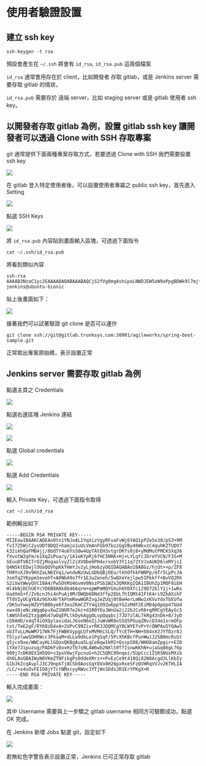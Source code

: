 # 使用者驗證設置

## 建立 ssh key

`ssh-keygen -t rsa`

預設會產生在 `~/.ssh` 將會有 `id_rsa`, `id_rsa.pub` 這兩個檔案

`id_rsa` 通常會用存在於 client，比如開發者 存取 gitlab，或是 Jenkins server 需要存取 gitlab 的情狀。

`id_rsa.pub` 需要存於 遠端 server，比如 staging server 或是 gitlab 使用者 ssh key。

## 以開發者存取 gitlab 為例，設置 gitlab ssh key 讓開發者可以透過 Clone with SSH 存取專案

git 通常提供下面兩種專案存取方式，若要透過 Clone with SSH 我們需要設置 ssh key

![](assets/2019-02-18-17-08-55.png)

在 gitlab 登入特定使用者後，可以設置使用者專屬之 public ssh key，首先進入 Setting

![](assets/2019-02-18-17-11-09.png)

點選 SSH Keys 

![](assets/2019-02-18-17-11-42.png)

將 `id_rsa.pub` 內容貼到畫面輸入區塊，可透過下面指令

`cat ~/.ssh/id_rsa.pub` 

將看到類似內容

```
ssh-rsa AAAAB3NzaC1yc2EAAAADAQABAAABAQCjS2fVg0mgAshipeLNWDJEW5oW9aPpgBDWk9l7mjfz+lLf70x+8jtnlaMLbKxQNPwNAj6FqaOjW5QtWYCcUZv3tvPMaBUHLjpaS/MLiq6EplNQNXuTfaKSFBoUwHiOP/RR1Nji7pixLTDhSlMC0Qfe+2CsMp+zyPz7Ix0y608wIpJerfp9e+i1baoWb97Vepmw+hr/L+IDV4pilGPp8cLk1Er4eP4tgup9wkOt5hUI38XdL4xIS64NNUEhOs5mMyiBqiW/JmXaJdXRt7o8fjGvGhtXdjXWrva1UnEBQoPqV4xiOwhDg1KS0QPCOU5RpBBWGkqR8eZgm/bIuMehvPI5 jenkins@ubuntu-bionic
```

貼上後畫面如下：

![](assets/2019-02-18-17-14-19.png)

接著我們可以試著驗證 git clone 是否可以運作

`git clone ssh://git@gitlab.trunksys.com:30001/agileworks/spring-boot-sample.git`

正常取出專案原始碼，表示設置正常


## Jenkins server 需要存取 gitlab 為例

點選主頁之 Credentials

![](assets/2019-02-18-17-19-31.png)

點選右邊區塊 Jenkins 連結

![](assets/2019-02-18-17-20-54.png)

![](assets/2019-02-18-17-21-29.png)

點選 Global credentials

![](assets/2019-02-18-17-22-05.png)

點選 Add Credentials

![](assets/2019-02-18-17-22-37.png)

輸入 Private Key，可透過下面指令取得

`cat ~/.ssh/id_rsa` 

範例輸出如下

```
-----BEGIN RSA PRIVATE KEY-----
MIIEowIBAAKCAQEAo0tn1YNJoALIYqXizVgyRFuaFvWj6YAQ1pPZe5o38/pS3+9M
fvI7Z5WjC2ysUDT8DQI+hamjo1uULVmAnFGb97bzzGgVBy46WkvzC4quhKZTUDV7
k32ikhQaFMB4jj/0UdTY4u6YsS0w4UpTAtEH3vtgrDKfs8j8+yMdMutPMCKSXq36
fXvotW2qFm/e1XqZsPoa/y/iA1eKYpRj6fHC5NRK+Hj+LYLqfcJDreYVCN/F3S+M
SEuuDTVBITrOZjMogaolvyZl2iXV0be6PH4xrxobV3Y11q72tVJxAUKD6leMYjsI
Q4NSktEDwjlOUaQQVhpKkfHmYJv2yLjHobzyOQIDAQABAoIBABGz/hjOt++p/ZF8
TH9YnXJ9v9HXZaLN6IVq1/wndwNzUwLGDbQBjOEo/tkhOfkkFWNPp/mTr5LpPcJA
3smTq2YKppm1evohT+A0NbA9o7fr1EJw2eneh/5wQXeYejlpw5IPkkff+BvVO2Rh
S2iVwtWwyQVCI8A4/Pw5DVRU4GvmV0NszPSb1WZx2QRKKgIQA1IBUhZp1MOF8iEH
Hl4kNjDChUEYcYD6B8ANk0b46Aqrm+epWPmMQYGXuhHYDXfc129O72blY1j+1wRx
UadXmS+f/Zv6cnJhi4nPuAj8M/DWQb6DNd3ffp2EbLfhIQMt41FtK4ri9ZkAXihF
TTdVIyUCgYEAz9GXxNrTAPnmRewWGRZvgJeZUqj0tBeHerLmNw1xKVuYdxTbEUfw
/DKSuYwwyNZVY5BBbye6f3euZKmCZTY4q1O9Zw6ppYG2zMdF2EiMD4p0pUp47bUd
xwxd8jeNczWgq6pvXwZ1NUR7e2kc+d1R0YEoJWnUa2jJ2bJCvR6+qRMCgYEAySc5
lAWSh5eGZtzgqWG47wOqEPLlkDykAggOLvpQqqbcj7JD7zlAL7kRg43nDk+8/JyD
cG9AHD/x4qT4iOXQyloxidaLJ6seN6eZjJuWvWR8oS5Q5PGuqZNvcD34e1srmOFp
txt/TmE2gF/RY68zD4xA+2UPvC99ZivrRK3JDQMCgYBLWYEfvP+YcQNPAuSYQAw5
ob3TvLLMwWM717Wk7FjFWBKVypgLUfxMVMHiSLQ/fYcETH+NH+h84xX2JYfDzr8J
T5lyzlwwSDHRWcc3PkaaM+dLLw9dkLe1PgSqF/5PcXhKBcfPunWw1J25B0mcRuSt
g5jcx9xe/WWCayHLlGQoxQKBgAua5LqCe8qw1kM2+QsspSO8/WHO8amZpgir+E2D
iYXe7Jipuzug/PAD6FvDoxHzTb7xNLAW6wb2NXlS9TfIsnwKKhN+ujaGq86gL76p
909j7cDK0EX1H5OO+v3pxV0wjFpcnuG+h2C5QRC09nqez/5UpCcc1ISR5NUxMXib
4h6LAoGBAIWyN0VKmZTNFikgPs0ddeXMrz++PvEzCe9t418Qi82N8Acgd3LlKbIy
G1bJkZcqAvplJ3CJ9npkTj8CSb9AosSqY8Vo8H26pxRxeSFzQVHRqVVJv2KTHLIA
/LC/+x4sOvFEIO8jYTctNMxcyyRWvcJYTjWsSDdsJR1ErYPKgX+R
-----END RSA PRIVATE KEY-----
```

輸入完成畫面：

![](assets/2019-02-18-17-24-53.png)

其中 Username 需要與上一步驟之 gitlab username 相同方可驗鄭成功，點選 OK 完成。

在 Jenkins 新增 Jobs 點選 git，設定如下

![](assets/2019-02-18-17-26-42.png)

若無紅色字警告表示設置正常，Jenkins 已可正常存取 gitlab

